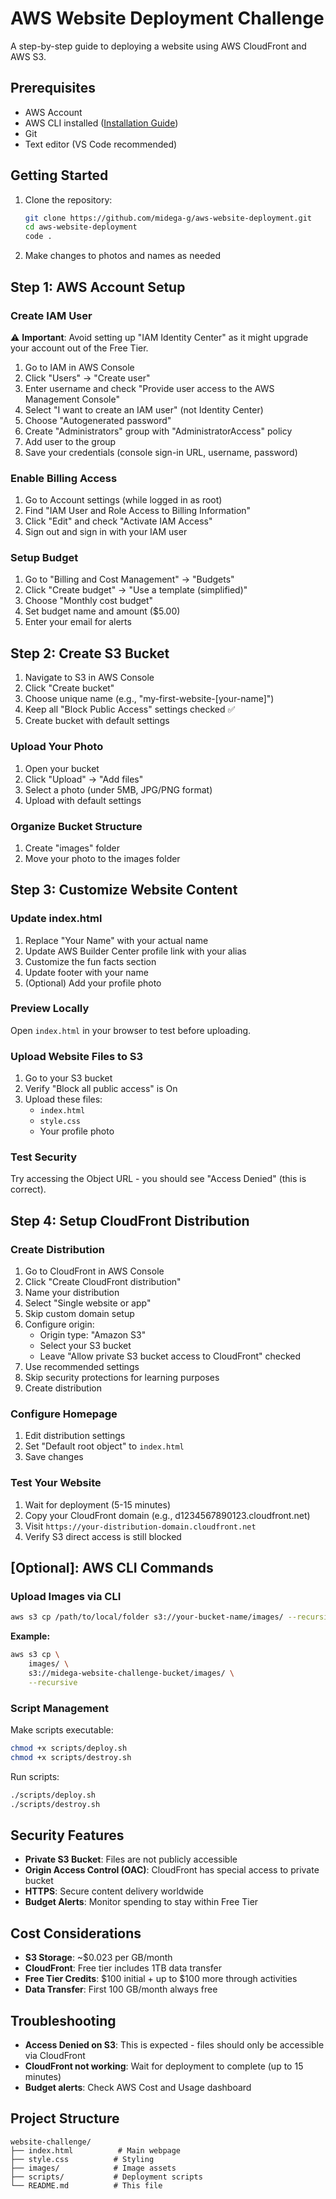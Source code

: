 # AWS Website Deployment Challenge

A step-by-step guide to deploying a website using AWS CloudFront and AWS S3.

## Prerequisites

- AWS Account
- AWS CLI installed ([Installation Guide](https://docs.aws.amazon.com/cli/latest/userguide/getting-started-install.html))
- Git
- Text editor (VS Code recommended)

## Getting Started

1. Clone the repository:

    ```bash
    git clone https://github.com/midega-g/aws-website-deployment.git
    cd aws-website-deployment
    code .
    ```

2. Make changes to photos and names as needed

## Step 1: AWS Account Setup

### Create IAM User

⚠️ **Important**: Avoid setting up "IAM Identity Center" as it might upgrade your account out of the Free Tier.

1. Go to IAM in AWS Console
2. Click "Users" → "Create user"
3. Enter username and check "Provide user access to the AWS Management Console"
4. Select "I want to create an IAM user" (not Identity Center)
5. Choose "Autogenerated password"
6. Create "Administrators" group with "AdministratorAccess" policy
7. Add user to the group
8. Save your credentials (console sign-in URL, username, password)

### Enable Billing Access

1. Go to Account settings (while logged in as root)
2. Find "IAM User and Role Access to Billing Information"
3. Click "Edit" and check "Activate IAM Access"
4. Sign out and sign in with your IAM user

### Setup Budget

1. Go to "Billing and Cost Management" → "Budgets"
2. Click "Create budget" → "Use a template (simplified)"
3. Choose "Monthly cost budget"
4. Set budget name and amount ($5.00)
5. Enter your email for alerts

## Step 2: Create S3 Bucket

1. Navigate to S3 in AWS Console
2. Click "Create bucket"
3. Choose unique name (e.g., "my-first-website-[your-name]")
4. Keep all "Block Public Access" settings checked ✅
5. Create bucket with default settings

### Upload Your Photo

1. Open your bucket
2. Click "Upload" → "Add files"
3. Select a photo (under 5MB, JPG/PNG format)
4. Upload with default settings

### Organize Bucket Structure

1. Create "images" folder
2. Move your photo to the images folder

## Step 3: Customize Website Content

### Update index.html

1. Replace "Your Name" with your actual name
2. Update AWS Builder Center profile link with your alias
3. Customize the fun facts section
4. Update footer with your name
5. (Optional) Add your profile photo

### Preview Locally

Open `index.html` in your browser to test before uploading.

### Upload Website Files to S3

1. Go to your S3 bucket
2. Verify "Block all public access" is On
3. Upload these files:
   - `index.html`
   - `style.css`
   - Your profile photo

### Test Security

Try accessing the Object URL - you should see "Access Denied" (this is correct).

## Step 4: Setup CloudFront Distribution

### Create Distribution

1. Go to CloudFront in AWS Console
2. Click "Create CloudFront distribution"
3. Name your distribution
4. Select "Single website or app"
5. Skip custom domain setup
6. Configure origin:
   - Origin type: "Amazon S3"
   - Select your S3 bucket
   - Leave "Allow private S3 bucket access to CloudFront" checked
7. Use recommended settings
8. Skip security protections for learning purposes
9. Create distribution

### Configure Homepage

1. Edit distribution settings
2. Set "Default root object" to `index.html`
3. Save changes

### Test Your Website

1. Wait for deployment (5-15 minutes)
2. Copy your CloudFront domain (e.g., d1234567890123.cloudfront.net)
3. Visit `https://your-distribution-domain.cloudfront.net`
4. Verify S3 direct access is still blocked

## [Optional]: AWS CLI Commands

### Upload Images via CLI

```bash
aws s3 cp /path/to/local/folder s3://your-bucket-name/images/ --recursive
```

**Example:**

```bash
aws s3 cp \
    images/ \
    s3://midega-website-challenge-bucket/images/ \
    --recursive
```

### Script Management

Make scripts executable:

```bash
chmod +x scripts/deploy.sh
chmod +x scripts/destroy.sh
```

Run scripts:

```bash
./scripts/deploy.sh
./scripts/destroy.sh
```

## Security Features

- **Private S3 Bucket**: Files are not publicly accessible
- **Origin Access Control (OAC)**: CloudFront has special access to private bucket
- **HTTPS**: Secure content delivery worldwide
- **Budget Alerts**: Monitor spending to stay within Free Tier

## Cost Considerations

- **S3 Storage**: ~$0.023 per GB/month
- **CloudFront**: Free tier includes 1TB data transfer
- **Free Tier Credits**: $100 initial + up to $100 more through activities
- **Data Transfer**: First 100 GB/month always free

## Troubleshooting

- **Access Denied on S3**: This is expected - files should only be accessible via CloudFront
- **CloudFront not working**: Wait for deployment to complete (up to 15 minutes)
- **Budget alerts**: Check AWS Cost and Usage dashboard

## Project Structure

```
website-challenge/
├── index.html          # Main webpage
├── style.css          # Styling
├── images/            # Image assets
├── scripts/           # Deployment scripts
└── README.md          # This file
```
